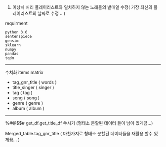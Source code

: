 1. 이상치 처리
    플레이리스트와 일치하지 않는 노래들의 발매일 수정( 가장 최신의 플레이리스트의 날짜로 수정 .. )
    
requirment
```
python 3.6
sentenspiece
gensim
sklearn
numpy 
pandas
tqdm
```

-----
수치화 items matrix
- tag_gnr_title ( words )
- title_singer ( singer )
- tag ( tag )
- song ( song )
- genre ( genre )
- album ( album )

---- 


%#@$$# 
get_df.get_title_df 쑤시기 (형태소 분할된 데이터 들이 남아 있게끔...)

Merged_table.tag_gnr_title ( 마찬가지로 형태소 분할된 데이터들을 재활용 할수 있게끔... )

